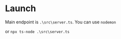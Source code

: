 # Launch

Main endpoint is `.\src\server.ts`.
You can use
`nodemon`

or
`npx ts-node .\src\server.ts`
